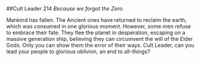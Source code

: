 ##Cult Leader 214 
*Because we forgot the Zero.*

Mankind has fallen. The Ancient ones have returned to reclaim the earth, which was consumed in one glorious moment. However, some men refuse to embrace their fate. They flee the planet in desperation, escaping on a massive generation ship, believing they can circumvent the will of the Elder Gods. Only you can show them the error of their ways. Cult Leader, can you lead your people to glorious oblivion, an end to all-things? 
